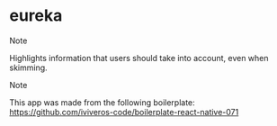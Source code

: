 # eureka

> [!NOTE]  
> Highlights information that users should take into account, even when skimming.

> [!NOTE]
> This app was made from the following boilerplate:
> https://github.com/iviveros-code/boilerplate-react-native-071